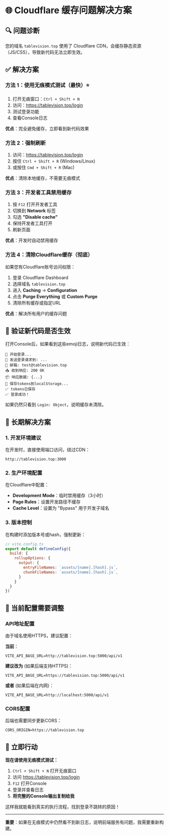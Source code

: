 # 🌐 Cloudflare 缓存问题解决方案

## 🔍 问题诊断

您的域名 `tablevision.top` 使用了 Cloudflare CDN，会缓存静态资源（JS/CSS），导致新代码无法立即生效。

## ✅ 解决方案

### 方法 1：使用无痕模式测试（最快）⭐

1. 打开无痕窗口：`Ctrl + Shift + N`
2. 访问：https://tablevision.top/login
3. 测试登录功能
4. 查看Console日志

**优点**：完全避免缓存，立即看到新代码效果

### 方法 2：强制刷新

1. 访问：https://tablevision.top/login
2. 按住 `Ctrl + Shift + R` (Windows/Linux)
3. 或按住 `Cmd + Shift + R` (Mac)

**优点**：清除本地缓存，不需要无痕模式

### 方法 3：开发者工具禁用缓存

1. 按 `F12` 打开开发者工具
2. 切换到 **Network** 标签
3. 勾选 **"Disable cache"**
4. 保持开发者工具打开
5. 刷新页面

**优点**：开发时自动禁用缓存

### 方法 4：清除Cloudflare缓存（彻底）

如果您有Cloudflare账号访问权限：

1. 登录 Cloudflare Dashboard
2. 选择域名 `tablevision.top`
3. 进入 **Caching** → **Configuration**
4. 点击 **Purge Everything** 或 **Custom Purge**
5. 清除所有缓存或指定URL

**优点**：解决所有用户的缓存问题

## 🧪 验证新代码是否生效

打开Console后，如果看到这些emoji日志，说明新代码已生效：

```
🔐 开始登录...
📡 发送登录请求到: ...
📧 邮箱: test@tablevision.top
📥 收到响应: 200 OK
📦 响应数据: {...}
💾 保存tokens到localStorage...
✅ tokens已保存
✅ 登录成功！
```

如果仍然只看到 `Login: Object`，说明缓存未清除。

## 🔧 长期解决方案

### 1. 开发环境建议

在开发时，直接使用端口访问，绕过CDN：
```
http://tablevision.top:3000
```

### 2. 生产环境配置

在Cloudflare中配置：
- **Development Mode**：临时禁用缓存（3小时）
- **Page Rules**：设置开发路径不缓存
- **Cache Level**：设置为 "Bypass" 用于开发子域名

### 3. 版本控制

在构建时添加版本号或hash，强制更新：
```javascript
// vite.config.ts
export default defineConfig({
  build: {
    rollupOptions: {
      output: {
        entryFileNames: `assets/[name].[hash].js`,
        chunkFileNames: `assets/[name].[hash].js`,
      }
    }
  }
})
```

## 📝 当前配置需要调整

### API地址配置

由于域名使用HTTPS，建议配置：

**当前**：
```
VITE_API_BASE_URL=http://tablevision.top:5000/api/v1
```

**建议改为** (如果后端支持HTTPS)：
```
VITE_API_BASE_URL=https://tablevision.top:5000/api/v1
```

**或者** (如果后端在内网)：
```
VITE_API_BASE_URL=http://localhost:5000/api/v1
```

### CORS配置

后端也需要同步更新CORS：
```env
CORS_ORIGIN=https://tablevision.top
```

## 🎯 立即行动

**现在请使用无痕模式测试：**

1. `Ctrl + Shift + N` 打开无痕窗口
2. 访问 https://tablevision.top/login
3. `F12` 打开Console
4. 登录并查看日志
5. **将完整的Console输出复制给我**

这样我就能看到真实的执行流程，找到登录不跳转的原因！

---

**重要**：如果在无痕模式中仍然看不到新日志，说明前端服务有问题，我需要重新构建。

